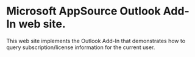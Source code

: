 # Microsoft AppSource Outlook Add-In web site.

This web site implements the Outlook Add-In that demonstrates how to query subscription/license information for the current user.

